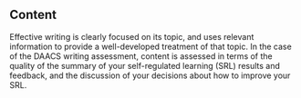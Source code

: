 ## Content

Effective writing is clearly focused on its topic, and uses relevant information to provide a well-developed treatment of that topic. In the case of the DAACS writing assessment, content is assessed in terms of the quality of the summary of your self-regulated learning (SRL) results and feedback, and the discussion of your decisions about how to improve your SRL.
